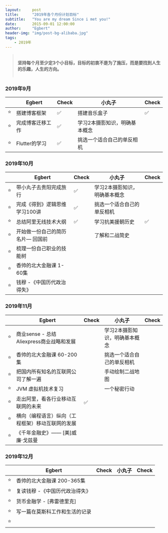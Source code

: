 ```yaml
---
layout:     post
title:      "2019年各个月份计划目标"
subtitle:   "You are my dream Since i met you!"
date:       2015-09-01 12:00:00
author:     "Egbert"
header-img: "img/post-bg-alibaba.jpg"
tags:
    - 2019年
---
```



> 
> <br/>__坚持每个月至少定3个小目标，目标的初衷不是为了施压，而是要找到人生的乐趣，人生的方向。__<br/><br/>
> 


### 2019年9月

|     |  Egbert                           |  ️Check   |        小丸子                    |  Check  |
| --- | ----------------------------------| -------  | ------------------------------- |---------|
| ⭐️  | 搭建博客框架                        | ✅       | 搭建音乐盒子                      |   ✅     |  
| ⭐️  | 完成博客迁移工作                     | ✅       | 学习2本摄影知识，明确基本概念       |          |
| ⭐️  | Flutter的学习                      |  ✅      | 挑选一个适合自己的单反相机          |          |

### 2019年10月

|     |  Egbert                           |  ️Check   |        小丸子                    |  Check  |
| --- | ----------------------------------| ----     | ------------------------------- |---------|
| ⭐️  | 带小丸子去贵阳完成旅行               |    ✅    |  学习2本摄影知识，明确基本概念      |         |  
| ⭐️  | 完成《得到》逻辑思维学习100讲         |    ✅    |  挑选一个适合自己的单反相机         |        |
| ⭐️  | 总结阿里无线技术大纲                 |    ✅    |     学习抗美援朝历史              |  ✅    |
| ⭐️  | 开始做一份自己的简历名片— 回国前       |          |       了解和二战简史             |         |
| ⭐️  | 梳理一份自己职业的技能树              |          |                                |         |
| ⭐️  | 香帅的北大金融课 1-60集              |          |                                |         |
| ⭐️  | 钱穆 -《中国历代政治得失》            |          |                                |         |

### 2019年11月

|     |  Egbert                           |  ️Check   |        小丸子                    |  Check  |
| --- | ----------------------------------| ----     | ------------------------------- |---------|
| ⭐️  | 商业sense - 总结Aliexpress商业战略和发展     |          |  学习2本摄影知识，明确基本概念   |         |  
| ⭐️  | 香帅的北大金融课 60-200集                   |          |  挑选一个适合自己的单反相机      |         |
| ⭐️  | 把国内所有知名的互联网公司了解一遍             |          |  手动绘制二战地图              |         |
| ⭐️  | JVM 虚拟机技术复习                         |          |   一个秘密行动                 |         |
| ⭐️  | 走出阿里，看各行业移动互联网的未来             |    ✅   |                              |         |
| ⭐️  | 横向（编程语言）纵向（工程框架）移动互联网的发展 |          |                              |         |
| ⭐️  | 《千年金融史》—— [美]威廉·戈兹曼             |          |                              |         |

### 2019年12月

|     |  Egbert                           |  ️Check   |        小丸子                    |  Check  |
| --- | ----------------------------------| ----     | ------------------------------- |---------|
| ⭐️  | 香帅的北大金融课 200-365集                  |          |                          |         |  
| ⭐️  | 复读钱穆 -《中国历代政治得失》                |          |                          |         |
| ⭐️  | 货币金融学 - [弗雷德里克]                   |          |                          |         |
| ⭐️  |  写一篇在莫斯科工作和生活的记录               |          |                          |         |
| ⭐️  |                                          |          |                          |         |